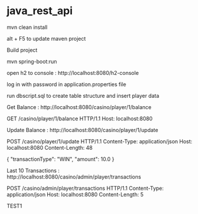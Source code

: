 # java_rest_api



mvn clean install

alt + F5 to update maven project

Build project

mvn spring-boot:run

open h2 to console : http://localhost:8080/h2-console

log in with password in application.properties file

run dbscript.sql to create table structure and insert player data

Get Balance : http://localhost:8080/casino/player/1/balance

GET /casino/player/1/balance HTTP/1.1
Host: localhost:8080


Update Balance : http://localhost:8080/casino/player/1/update

POST /casino/player/1/update HTTP/1.1
Content-Type: application/json
Host: localhost:8080
Content-Length: 48

{
	"transactionType": "WIN",
	"amount": 10.0
}


Last 10 Transactions : http://localhost:8080/casino/admin/player/transactions

POST /casino/admin/player/transactions HTTP/1.1
Content-Type: application/json
Host: localhost:8080
Content-Length: 5

TEST1

